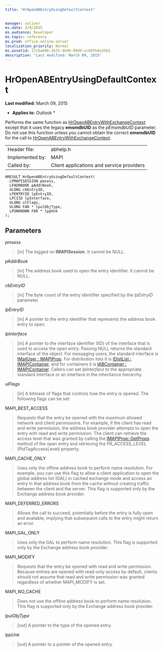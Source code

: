 ```yaml
---
title: "HrOpenABEntryUsingDefaultContext"
 
 
manager: soliver
ms.date: 3/9/2015
ms.audience: Developer
ms.topic: reference
ms.prod: office-online-server
localization_priority: Normal
ms.assetid: 17cba69b-2b25-4b99-99d9-ec68fb8a35b5
description: "Last modified: March 09, 2015"
---
```


# HrOpenABEntryUsingDefaultContext

 **Last modified:** March 09, 2015 
  
 * **Applies to:** Outlook * 
  
Performs the same function as [HrOpenABEntryWithExchangeContext](hropenabentrywithexchangecontext.md) except that it uses the legacy **emsmdbUID** as the  _pEmsmdbUID_ parameter. Do not use this function unless you cannot obtain the correct **emsmdbUID** for the call to [HrOpenABEntryWithExchangeContext](hropenabentrywithexchangecontext.md).
  
|||
|:-----|:-----|
|Header file:  <br/> |abhelp.h  <br/> |
|Implemented by:  <br/> |MAPI  <br/> |
|Called by:  <br/> |Client applications and service providers  <br/> |
   
```
HRESULT HrOpenABEntryUsingDefaultContext(
  LPMAPISESSION pmsess,
  LPADRBOOK pAddrBook,
  ULONG cbEntryID,
  LPENTRYID lpEntryID,
  LPCIID lpInterface,
  ULONG ulFlags,
  ULONG FAR * lpulObjType,
  LPUNKNOWN FAR * lppUnk
);
```

## Parameters

 _pmsess_
  
> [in] The logged on **IMAPISession**. It cannot be NULL.
    
 _pAddrBook_
  
> [in] The address book used to open the entry identifier. It cannot be NULL.
    
 _cbEntryID_
  
> [in] The byte count of the entry identifier specified by the  _lpEntryID_ parameter. 
    
 _lpEntryID_
  
>  [in] A pointer to the entry identifier that represents the address book entry to open. 
    
 _lpInterface_
  
> [in] A pointer to the interface identifier (IID) of the interface that is used to access the open entry. Passing NULL returns the standard interface of the object. For messaging users, the standard interface is [IMailUser : IMAPIProp](imailuserimapiprop.md). For distribution lists it is [IDistList : IMAPIContainer](idistlistimapicontainer.md), and for containers it is [IABContainer : IMAPIContainer](iabcontainerimapicontainer.md). Callers can set  _lpInterface_ to the appropriate standard interface or an interface in the inheritance hierarchy. 
    
 _ulFlags_
  
> [in] A bitmask of flags that controls how the entry is opened. The following flags can be set:
    
MAPI_BEST_ACCESS
  
> Requests that the entry be opened with the maximum allowed network and client permissions. For example, if the client has read and write permission, the address book provider attempts to open the entry with read and write permission. The client can retrieve the access level that was granted by calling the [IMAPIProp::GetProps](imapiprop-getprops.md) method of the open entry and retrieving the PR_ACCESS_LEVEL (PidTagAccessLevel) property. 
    
MAPI_CACHE_ONLY
  
> Uses only the offline address book to perform name resolution. For example, you can use this flag to allow a client application to open the global address list (GAL) in cached exchange mode and access an entry in that address book from the cache without creating traffic between the client and the server. This flag is supported only by the Exchange address book provider.
    
MAPI_DEFERRED_ERRORS
  
> Allows the call to succeed, potentially before the entry is fully open and available, implying that subsequent calls to the entry might return an error.
    
MAPI_GAL_ONLY
  
> Uses only the GAL to perform name resolution. This flag is supported only by the Exchange address book provider.
    
MAPI_MODIFY
  
> Requests that the entry be opened with read and write permission. Because entries are opened with read-only access by default, clients should not assume that read and write permission was granted regardless of whether MAPI_MODIFY is set.
    
MAPI_NO_CACHE
  
> Does not use the offline address book to perform name resolution. This flag is supported only by the Exchange address book provider.
    
 _lpulObjType_
  
> [out] A pointer to the type of the opened entry.
    
 _lppUnk_
  
> [out] A pointer to a pointer of the opened entry.
    

